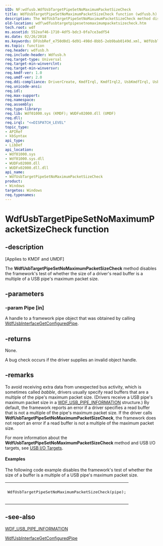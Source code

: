 ```yaml
---
UID: NF:wdfusb.WdfUsbTargetPipeSetNoMaximumPacketSizeCheck
title: WdfUsbTargetPipeSetNoMaximumPacketSizeCheck function (wdfusb.h)
description: The WdfUsbTargetPipeSetNoMaximumPacketSizeCheck method disables the framework's test of whether the size of a driver's read buffer is a multiple of a USB pipe's maximum packet size.
old-location: wdf\wdfusbtargetpipesetnomaximumpacketsizecheck.htm
tech.root: wdf
ms.assetid: 552eaf46-1710-4df5-bdc3-0fa7ce3adf54
ms.date: 02/26/2018
ms.keywords: DFUsbRef_e750d0d1-6d91-498d-8bb5-2eb9bab0149d.xml, WdfUsbTargetPipeSetNoMaximumPacketSizeCheck, WdfUsbTargetPipeSetNoMaximumPacketSizeCheck method, kmdf.wdfusbtargetpipesetnomaximumpacketsizecheck, wdf.wdfusbtargetpipesetnomaximumpacketsizecheck, wdfusb/WdfUsbTargetPipeSetNoMaximumPacketSizeCheck
ms.topic: function
req.header: wdfusb.h
req.include-header: Wdfusb.h
req.target-type: Universal
req.target-min-winverclnt: 
req.target-min-winversvr: 
req.kmdf-ver: 1.0
req.umdf-ver: 2.0
req.ddi-compliance: DriverCreate, KmdfIrql, KmdfIrql2, UsbKmdfIrql, UsbKmdfIrql2
req.unicode-ansi: 
req.idl: 
req.max-support: 
req.namespace: 
req.assembly: 
req.type-library: 
req.lib: Wdf01000.sys (KMDF); WUDFx02000.dll (UMDF)
req.dll: 
req.irql: "<=DISPATCH_LEVEL"
topic_type:
- APIRef
- kbSyntax
api_type:
- LibDef
api_location:
- Wdf01000.sys
- Wdf01000.sys.dll
- WUDFx02000.dll
- WUDFx02000.dll.dll
api_name:
- WdfUsbTargetPipeSetNoMaximumPacketSizeCheck
product:
- Windows
targetos: Windows
req.typenames: 
---
```


# WdfUsbTargetPipeSetNoMaximumPacketSizeCheck function


## -description


<p class="CCE_Message">[Applies to KMDF and UMDF]</p>

The <b>WdfUsbTargetPipeSetNoMaximumPacketSizeCheck</b> method disables the framework's test of whether the size of a driver's read buffer is a multiple of a USB pipe's maximum packet size.


## -parameters




### -param Pipe [in]

A handle to a framework pipe object that was obtained by calling <a href="https://msdn.microsoft.com/library/windows/hardware/ff550057">WdfUsbInterfaceGetConfiguredPipe</a>. 


## -returns



None.

A bug check occurs if the driver supplies an invalid object handle.






## -remarks



To avoid receiving extra data from unexpected bus activity, which is sometimes called <i>babble</i>, drivers usually specify read buffers that are a multiple of the pipe's maximum packet size. (Drivers receive a USB pipe's maximum packet size in a <a href="https://msdn.microsoft.com/library/windows/hardware/ff553037">WDF_USB_PIPE_INFORMATION</a> structure.) By default, the framework reports an error if a driver specifies a read buffer that is not a multiple of the pipe's maximum packet size. If the driver calls <b>WdfUsbTargetPipeSetNoMaximumPacketSizeCheck</b>, the framework does not report an error if a read buffer is not a multiple of the maximum packet size.

For more information about the <b>WdfUsbTargetPipeSetNoMaximumPacketSizeCheck</b> method and USB I/O targets, see <a href="https://msdn.microsoft.com/195c0f4b-7f33-428a-8de7-32643ad854c6">USB I/O Targets</a>.


#### Examples

The following code example disables the framework's test of whether the size of a buffer is a multiple of a USB pipe's maximum packet size.

<div class="code"><span codelanguage=""><table>
<tr>
<th></th>
</tr>
<tr>
<td>
<pre>WdfUsbTargetPipeSetNoMaximumPacketSizeCheck(pipe);
 </pre>
</td>
</tr>
</table></span></div>



## -see-also




<a href="https://msdn.microsoft.com/library/windows/hardware/ff553037">WDF_USB_PIPE_INFORMATION</a>



<a href="https://msdn.microsoft.com/library/windows/hardware/ff550057">WdfUsbInterfaceGetConfiguredPipe</a>
 

 

